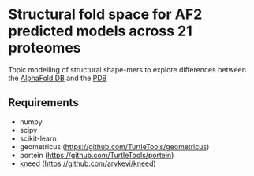 # Structural fold space for AF2 predicted models across 21 proteomes

Topic modelling of structural shape-mers to explore differences between the [AlphaFold DB](https://alphafold.ebi.ac.uk/) and the [PDB](https://www.rcsb.org/)

## Requirements

* numpy
* scipy
* scikit-learn
* geometricus (https://github.com/TurtleTools/geometricus)
* portein (https://github.com/TurtleTools/portein)
* kneed (https://github.com/arvkevi/kneed)


